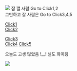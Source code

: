 # 

![](https://i.pinimg.com/736x/4a/b6/97/4ab697eb411c7c6190bcf052058e33ac.jpg) 
잠 깰 사람 Go to Click1,2  
그만하고 잘 사람은 Go to Click3,4,5 

[Click1](https://youtu.be/RvM_JrRMlFo)        
[Click2](https://youtu.be/tR1ECf4sEpw)    
    
[Click3](https://youtu.be/Dsa8mx4WVOA)  
[Click4](https://youtu.be/ZWue6i_LRZ4)
[Click5](https://youtu.be/3a2zpi9YEdM)
    
오늘도 고생 많았음 !__! 낼도 화이팅    
  
![](https://app.jjalbang.today/jjv1Lg.jpg)  
